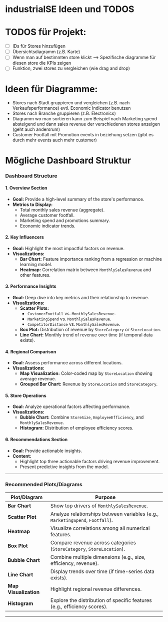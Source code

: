 # industrialSE Ideen und TODOS
# TODOS für Projekt:

- [ ]  IDs für Stores hinzufügen
- [ ]  Übersichtsdiagramm (z.B. Karte)
- [ ]  Wenn man auf bestimmten store klickt —> Spezifische diagramme für diesen store die KPIs zeigen
- [ ]  Funktion, zwei stores zu vergleichen (wie drag and drop)

# Ideen für Diagramme:

- Stores nach Stadt gruppieren und vergleichen (z.B. nach Verkaufsperformance) evtl. Economic Indicator benutzen
- Stores nach Branche gruppieren (z.B. Electronics)
- Diagramm wo man sortieren kann zum Beispiel nach Marketing spend absteigend und dann sales revenue der verschiedenen stores anzeigen (geht auch andersrum)
- Customer Footfall mit Promotion events in beziehung setzen (gibt es durch mehr events auch mehr customer)

# Mögliche Dashboard Struktur 

### **Dashboard Structure**

#### **1. Overview Section**
- **Goal:** Provide a high-level summary of the store's performance.  
- **Metrics to Display:**  
  - Total monthly sales revenue (aggregate).
  - Average customer footfall.
  - Marketing spend and promotions summary.
  - Economic indicator trends.

#### **2. Key Influencers**
- **Goal:** Highlight the most impactful factors on revenue.  
- **Visualizations:**  
  - **Bar Chart:** Feature importance ranking from a regression or machine learning model.  
  - **Heatmap:** Correlation matrix between `MonthlySalesRevenue` and other features.

#### **3. Performance Insights**
- **Goal:** Deep dive into key metrics and their relationship to revenue.  
- **Visualizations:**  
  - **Scatter Plots:**  
    - `CustomerFootfall` vs. `MonthlySalesRevenue`.  
    - `MarketingSpend` vs. `MonthlySalesRevenue`.  
    - `CompetitorDistance` vs. `MonthlySalesRevenue`.  
  - **Box Plot:** Distribution of revenue by `StoreCategory` or `StoreLocation`.  
  - **Line Chart:** Monthly trend of revenue over time (if temporal data exists).

#### **4. Regional Comparison**
- **Goal:** Assess performance across different locations.  
- **Visualizations:**  
  - **Map Visualization:** Color-coded map by `StoreLocation` showing average revenue.  
  - **Grouped Bar Chart:** Revenue by `StoreLocation` and `StoreCategory`.

#### **5. Store Operations**
- **Goal:** Analyze operational factors affecting performance.  
- **Visualizations:**  
  - **Bubble Chart:** Combine `StoreSize`, `EmployeeEfficiency`, and `MonthlySalesRevenue`.  
  - **Histogram:** Distribution of employee efficiency scores.

#### **6. Recommendations Section**
- **Goal:** Provide actionable insights.  
- **Content:**  
  - Highlight top three actionable factors driving revenue improvement.  
  - Present predictive insights from the model.

---

### **Recommended Plots/Diagrams**

| **Plot/Diagram**       | **Purpose**                                                                 |
|-------------------------|-----------------------------------------------------------------------------|
| **Bar Chart**           | Show top drivers of `MonthlySalesRevenue`.                                 |
| **Scatter Plot**        | Analyze relationships between variables (e.g., `MarketingSpend`, `Footfall`). |
| **Heatmap**             | Visualize correlations among all numerical features.                       |
| **Box Plot**            | Compare revenue across categories (`StoreCategory`, `StoreLocation`).       |
| **Bubble Chart**        | Combine multiple dimensions (e.g., size, efficiency, revenue).             |
| **Line Chart**          | Display trends over time (if time-series data exists).                     |
| **Map Visualization**   | Highlight regional revenue differences.                                    |
| **Histogram**           | Explore the distribution of specific features (e.g., efficiency scores).   |

---
